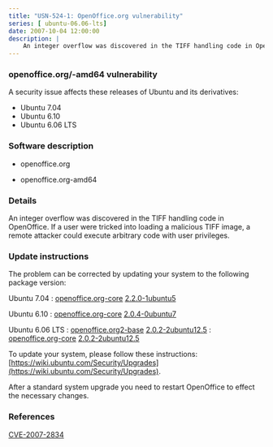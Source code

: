 ```yaml
---
title: "USN-524-1: OpenOffice.org vulnerability"
series: [ ubuntu-06.06-lts]
date: 2007-10-04 12:00:00
description: |
    An integer overflow was discovered in the TIFF handling code in OpenOffice. If a user were tricked into loading a malicious TIFF image, a remote attacker  could execute arbitrary code with user privileges. 
--- 
```

 
### openoffice.org/-amd64 vulnerability

A security issue affects these releases of Ubuntu and its derivatives:

* Ubuntu 7.04
* Ubuntu 6.10
* Ubuntu 6.06 LTS

### Software description

* openoffice.org 

* openoffice.org-amd64 

### Details

An integer overflow was discovered in the TIFF handling code in OpenOffice. If a user were tricked into loading a malicious TIFF image, a remote attacker could execute arbitrary code with user privileges. 

### Update instructions

The problem can be corrected by updating your system to the following package version:

Ubuntu 7.04
 : [openoffice.org-core](https://launchpad.net/ubuntu/+source/openoffice.org) <span> [2.2.0-1ubuntu5](https://launchpad.net/ubuntu/+source/openoffice.org/2.2.0-1ubuntu5) </span> 

Ubuntu 6.10
 : [openoffice.org-core](https://launchpad.net/ubuntu/+source/openoffice.org) <span> [2.0.4-0ubuntu7](https://launchpad.net/ubuntu/+source/openoffice.org/2.0.4-0ubuntu7) </span> 

Ubuntu 6.06 LTS
 : [openoffice.org2-base](https://launchpad.net/ubuntu/+source/openoffice.org) <span> [2.0.2-2ubuntu12.5](https://launchpad.net/ubuntu/+source/openoffice.org/2.0.2-2ubuntu12.5) </span> 
 : [openoffice.org-core](https://launchpad.net/ubuntu/+source/openoffice.org) <span> [2.0.2-2ubuntu12.5](https://launchpad.net/ubuntu/+source/openoffice.org/2.0.2-2ubuntu12.5) </span> 

To update your system, please follow these instructions: [https://wiki.ubuntu.com/Security/Upgrades](https://wiki.ubuntu.com/Security/Upgrades).

After a standard system upgrade you need to restart OpenOffice to effect the necessary changes. 

### References

 [CVE-2007-2834](http://people.ubuntu.com/~ubuntu-security/cve/CVE-2007-2834)
 

